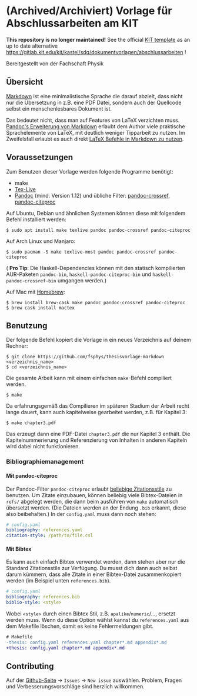 # (Archived/Archiviert) Vorlage für Abschlussarbeiten am KIT

**This repository is no longer maintained!** See the official [KIT template](https://gitlab.kit.edu/kit/kastel/sdq/dokumentvorlagen/abschlussarbeiten) as an up to date alternative https://gitlab.kit.edu/kit/kastel/sdq/dokumentvorlagen/abschlussarbeiten !

Bereitgestellt von der Fachschaft Physik

## Übersicht
[Markdown](https://daringfireball.net/projects/markdown/)
ist eine minimalistische Sprache die darauf abzielt,
dass nicht nur die Übersetzung in z.B. eine PDF Datei,
sondern auch der Quellcode selbst ein menschenlesbares Dokument ist.

Das bedeutet nicht, dass man auf Features von LaTeX verzichten muss.
[Pandoc's Erweiterung von Markdown](https://pandoc.org/MANUAL.html)
erlaubt dem Author viele praktische Sprachelemente von LaTeX,
mit deutlich weniger Tipparbeit zu nutzen.
Im Zweifelsfall erlaubt es auch direkt
[LaTeX Befehle in Markdown zu nutzen](https://pandoc.org/MANUAL.html#extension-raw_tex).

## Voraussetzungen
Zum Benutzen dieser Vorlage werden folgende Programme benötigt:

* make
* [Tex-Live](https://tug.org/texlive/)
* [Pandoc](https://pandoc.org) (mind. Version 1.12)
  und übliche Filter:
  [pandoc-crossref](https://github.com/lierdakil/pandoc-crossref),
  [pandoc-citeproc](https://github.com/jgm/pandoc-citeproc)

Auf Ubuntu, Debian und ähnlichen Systemen
können diese mit folgendem Befehl installiert werden:

    $ sudo apt install make texlive pandoc pandoc-crossref pandoc-citeproc

Auf Arch Linux und Manjaro:

    $ sudo pacman -S make texlive-most pandoc pandoc-crossref pandoc-citeproc

( **Pro Tip**: Die Haskell-Dependencies können mit den statisch kompilierten AUR-Paketen
`pandoc-bin`, `haskell-pandoc-citeproc-bin` und `haskell-pandoc-crossref-bin` umgangen werden.)

Auf Mac mit [Homebrew](https://brew.sh):

    $ brew install brew-cask make pandoc pandoc-crossref pandoc-citeproc
    $ brew cask install mactex

## Benutzung
Der folgende Befehl kopiert die Vorlage in ein neues Verzeichnis auf deinem Rechner:

    $ git clone https://github.com/fsphys/thesisvorlage-markdown <verzeichnis_name>
    $ cd <verzeichnis_name>

Die gesamte Arbeit kann mit einem einfachen `make`-Befehl compiliert werden.

    $ make

Da erfahrungsgemäß das Compilieren im späteren Stadium der Arbeit recht lange dauert,
kann auch kapitelweise gearbeitet werden, z.B. für Kapitel 3:

    $ make chapter3.pdf

Das erzeugt dann eine PDF-Datei `chapter3.pdf` die nur Kapitel 3 enthält.
Die Kapitelnummerierung und Referenzierung von Inhalten in anderen Kapiteln
wird dabei nicht funktionieren.

### Bibliographiemanagement

#### Mit pandoc-citeproc
Der Pandoc-Filter `pandoc-citeproc` erlaubt
[beliebige Zitationsstile](https://github.com/citation-style-language/styles)
zu benutzen.
Um Zitate einzubauen, können beliebig viele Bibtex-Dateien in `refs/` abgelegt werden,
die dann beim ausführen von `make` automatisch übersetzt werden.
(Die Dateien werden an der Endung `.bib` erkannt, diese also beibehalten.)
In der `config.yaml` muss dann noch stehen:
```yaml
# config.yaml
bibliography: references.yaml
citation-style: /path/to/file.csl
```

#### Mit Bibtex
Es kann auch einfach Bibtex verwendet werden,
dann stehen aber nur die Standard Zitationsstile zur Verfügung.
Du musst dich dann auch selbst darum kümmern,
dass alle Zitate in einer Bibtex-Datei zusammenkopiert werden
(im Beispiel unten `references.bib`).
```yaml
# config.yaml
bibliography: references.bib
biblio-style: <style>
```
Wobei `<style>` durch einen Bibtex Stil, z.B. `apalike`/`numeric`/…, ersetzt werden muss.
Wenn du diese Option wählst kannst du `references.yaml` aus dem Makefile löschen,
damit es keine Fehlermeldungen gibt.
```diff
# Makefile
-thesis: config.yaml references.yaml chapter*.md appendix*.md
+thesis: config.yaml chapter*.md appendix*.md
```

## Contributing
Auf der [Github-Seite](https://github.com/fsphys/thesisvorlage-markdown) -> `Issues` -> `New issue` auswählen.
Problem, Fragen und Verbesserungsvorschläge sind herzlich willkommen.

